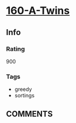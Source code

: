 # [160-A-Twins](https://codeforces.com/problemset/problem/160/A)

## Info

### Rating

900

### Tags

- greedy
- sortings

## __COMMENTS__

> 
